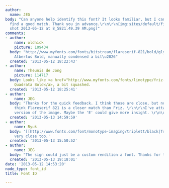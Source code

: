 ```yaml
---
author:
  name: JEG
body: "Can anyone help identify this font? It looks familiar, but I can't seem to
  find a good match. Thank you in advance.\r\n\r\n[img:sites/default/files/old-images/Screen
  shot 2013-05-12 at 8_5821.49.39 AM.png]"
comments:
- author:
    name: oldnick
    picture: 109434
  body: "http://www.myfonts.com/fonts/bitstream/flareserif-821/bold/glyphs.html\r\n\r\na.k.a.
    Albertus Bold, manually condensed a bit\u2026"
  created: '2013-05-12 18:22:43'
- author:
    name: Theunis de Jong
    picture: 114717
  body: Looks like <a href="http://www.myfonts.com/fonts/linotype/friz-quadrata/">Friz
    Quadrata Bold</a>, a bit squashed.
  created: '2013-05-12 18:25:41'
- author:
    name: JEG
  body: "Thanks for the quick feedback. I think those are close, but not exact. I
    think Flareserif 821 is a closer match than Friz. \r\n\r\nI've attached the full
    version of the image. Maybe the 'E' could give more insight. \r\n\r\n[img:sites/default/files/old-images/sign_4901.jpg]"
  created: '2013-05-13 14:59:59'
- author:
    name: Ryuk
  body: '[[http://www.fonts.com/font/monotype-imaging/triplett/black|Triplett]] is
    very close too.'
  created: '2013-05-13 15:50:52'
- author:
    name: JEG
  body: "The sign could just be a custom rendition a font. Thanks for the help everyone!\r\n"
  created: '2013-05-13 19:18:01'
date: '2013-05-12 14:53:20'
node_type: font_id
title: Font ID

---
```

